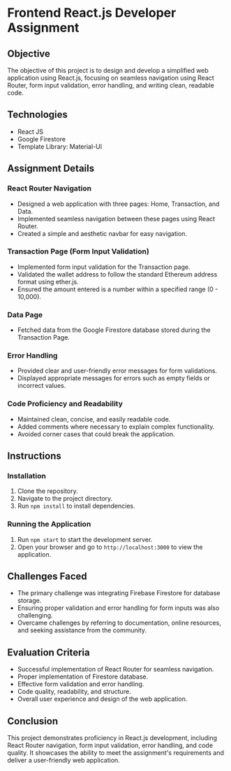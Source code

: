 # Frontend React.js Developer Assignment

## Objective
The objective of this project is to design and develop a simplified web application using React.js, focusing on seamless navigation using React Router, form input validation, error handling, and writing clean, readable code.

## Technologies
- React JS
- Google Firestore
- Template Library: Material-UI

## Assignment Details

### React Router Navigation
- Designed a web application with three pages: Home, Transaction, and Data.
- Implemented seamless navigation between these pages using React Router.
- Created a simple and aesthetic navbar for easy navigation.

### Transaction Page (Form Input Validation)
- Implemented form input validation for the Transaction page.
- Validated the wallet address to follow the standard Ethereum address format using ether.js.
- Ensured the amount entered is a number within a specified range (0 - 10,000).

### Data Page
- Fetched data from the Google Firestore database stored during the Transaction Page.

### Error Handling
- Provided clear and user-friendly error messages for form validations.
- Displayed appropriate messages for errors such as empty fields or incorrect values.

### Code Proficiency and Readability
- Maintained clean, concise, and easily readable code.
- Added comments where necessary to explain complex functionality.
- Avoided corner cases that could break the application.

## Instructions
### Installation
1. Clone the repository.
2. Navigate to the project directory.
3. Run `npm install` to install dependencies.

### Running the Application
1. Run `npm start` to start the development server.
2. Open your browser and go to `http://localhost:3000` to view the application.

## Challenges Faced
- The primary challenge was integrating Firebase Firestore for database storage.
- Ensuring proper validation and error handling for form inputs was also challenging.
- Overcame challenges by referring to documentation, online resources, and seeking assistance from the community.

## Evaluation Criteria
- Successful implementation of React Router for seamless navigation.
- Proper implementation of Firestore database.
- Effective form validation and error handling.
- Code quality, readability, and structure.
- Overall user experience and design of the web application.

## Conclusion
This project demonstrates proficiency in React.js development, including React Router navigation, form input validation, error handling, and code quality. It showcases the ability to meet the assignment's requirements and deliver a user-friendly web application.


